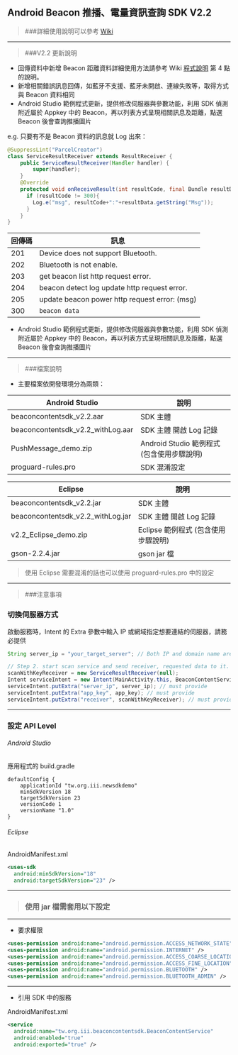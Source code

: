 ## Android Beacon 推播、電量資訊查詢 SDK V2.2


> ###詳細使用說明可以參考 [Wiki](https://github.com/iii-bolinli/Beacon-Content/wiki)

---
> ###V2.2 更新說明

* 回傳資料中新增 Beacon 距離資料詳細使用方法請參考 Wiki [程式說明](https://github.com/iii-bolinli/Beacon-Content/wiki/3.-%E7%A8%8B%E5%BC%8F%E8%AA%AA%E6%98%8E) 第 4 點的說明。
* 新增相關錯誤訊息回傳，如藍牙不支援、藍牙未開啟、連線失敗等，取得方式與 Beacon 資料相同
* Android Studio 範例程式更新，提供修改伺服器與參數功能，利用 SDK 偵測附近屬於 Appkey 中的 Beacon，再以列表方式呈現相關訊息及距離，點選 Beacon 後會查詢推播圖片

e.g. 只要有不是 Beacon 資料的訊息就 Log 出來：

```java
@SuppressLint("ParcelCreator")
class ServiceResultReceiver extends ResultReceiver {
    public ServiceResultReceiver(Handler handler) {
        super(handler);
    }
    @Override
    protected void onReceiveResult(int resultCode, final Bundle resultData) {
      if (resultCode != 300){
        Log.e("msg", resultCode+":"+resultData.getString("Msg"));
      }
    }
}

```

回傳碼 | 訊息 |
------------ | ------------
201 | Device does not support Bluetooth. |
202 | Bluetooth is not enable. |
203 | get beacon list http request error. |
204 | beacon detect log update http request error. |
205 | update beacon power http request error: (msg) |
300 | `beacon data` |

* Android Studio 範例程式更新，提供修改伺服器與參數功能，利用 SDK 偵測附近屬於 Appkey 中的 Beacon，再以列表方式呈現相關訊息及距離，點選 Beacon 後會查詢推播圖片


---

> ###檔案說明

* 主要檔案依開發環境分為兩類：

Android Studio | 說明 |
------------ | ------------
beaconcontentsdk_v2.2.aar | SDK 主體 |
beaconcontentsdk_v2.2_withLog.aar | SDK 主體 開啟 Log 記錄 |
PushMessage_demo.zip | Android Studio 範例程式 (包含使用步驟說明) |
proguard-rules.pro | SDK 混淆設定 |

Eclipse | 說明 |
------------ | ------------
beaconcontentsdk_v2.2.jar | SDK 主體 |
beaconcontentsdk_v2.2_withLog.jar | SDK 主體 開啟 Log 記錄 |
v2.2_Eclipse_demo.zip | Eclipse 範例程式 (包含使用步驟說明)|
gson-2.2.4.jar | gson jar 檔 |

> 使用 Eclipse 需要混淆的話也可以使用 proguard-rules.pro 中的設定

---

> ###注意事項

### 切換伺服器方式

啟動服務時，Intent 的 Extra 參數中輸入 IP 或網域指定想要連結的伺服器，請務必提供

```java
String server_ip = "your_target_server"; // Both IP and domain name are acceptable.

// Step 2. start scan service and send receiver, requested data to it.
scanWithKeyReceiver = new ServiceResultReceiver(null);
Intent serviceIntent = new Intent(MainActivity.this, BeaconContentService.class);
serviceIntent.putExtra("server_ip", server_ip); // must provide
serviceIntent.putExtra("app_key", app_key); // must provide
serviceIntent.putExtra("receiver", scanWithKeyReceiver); // must provide
```
---

### 設定 API Level

###### Android Studio

應用程式的 build.gradle
```
defaultConfig {
    applicationId "tw.org.iii.newsdkdemo"
    minSdkVersion 18
    targetSdkVersion 23
    versionCode 1
    versionName "1.0"
}
```
###### Eclipse

AndroidManifest.xml
```xml
<uses-sdk
  android:minSdkVersion="18"
  android:targetSdkVersion="23" />
```
---
> ### 使用 jar 檔需套用以下設定
---

* 要求權限

```xml
<uses-permission android:name="android.permission.ACCESS_NETWORK_STATE" />
<uses-permission android:name="android.permission.INTERNET" />
<uses-permission android:name="android.permission.ACCESS_COARSE_LOCATION" />
<uses-permission android:name="android.permission.ACCESS_FINE_LOCATION" />
<uses-permission android:name="android.permission.BLUETOOTH" />
<uses-permission android:name="android.permission.BLUETOOTH_ADMIN" />
```
---

* 引用 SDK 中的服務

AndroidManifest.xml

```xml
<service
  android:name="tw.org.iii.beaconcontentsdk.BeaconContentService"
  android:enabled="true"
  android:exported="true" />
```
